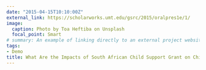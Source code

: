```yaml
---
date: "2015-04-15T10:10:00Z"
external_link: https://scholarworks.umt.edu/gsrc/2015/oralpres1e/1/
image:
  caption: Photo by Toa Heftiba on Unsplash
  focal_point: Smart
# summary: An example of linking directly to an external project website using `external_link`.
tags:
- Demo
title: What Are the Impacts of South African Child Support Grant on Children's Nutritional Status?
---
```

